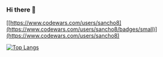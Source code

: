 ### Hi there 👋
[[https://www.codewars.com/users/sancho8](https://www.codewars.com/users/sancho8/badges/small)](https://www.codewars.com/users/sancho8)
<!--
**sancho8/sancho8** is a ✨ _special_ ✨ repository because its `README.md` (this file) appears on your GitHub profile.

Here are some ideas to get you started:

- 🔭 I’m currently working on ...
- 🌱 I’m currently learning ...
- 👯 I’m looking to collaborate on ...
- 🤔 I’m looking for help with ...
- 💬 Ask me about ...
- 📫 How to reach me: ...
- 😄 Pronouns: ...
- ⚡ Fun fact: ...
-->
[![Top Langs](https://github-readme-stats.vercel.app/api/top-langs/?username=sancho8&layout=compact)](https://github.com/anuraghazra/github-readme-stats)
